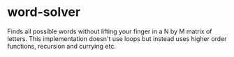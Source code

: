 word-solver
===========
Finds all possible words without lifting your finger in a N by M matrix of letters.
This implementation doesn't use loops but instead uses higher order functions, recursion and currying etc.
